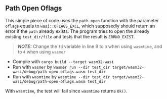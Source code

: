 ## Path Open Oflags

This simple piece of code uses the `path_open` function with the parameter `oflags` equals to `wasi::OFLAGS_EXCL`, which supposedly should return an error if the `path` already exists. The program tries to open the already existing `test_dir/file` and tests that the result is `ERRNO_EXIST`.

> **_NOTE:_** Change the `fd` variable in line 9 to `3` when using `wasmtime`, and to `4` when using `wasmer`

- Compile with `cargo build --target wasm32-wasi`
- Run with `wasmer` by `wasmer run --dir test_dir target/wasm32-wasi/debug/path-open-oflags.wasm test_dir`
- Run with `wasmtime` by `wasmtime --dir test_dir target/wasm32-wasi/debug/path-open-oflags.wasm test_dir`

With `wasmtime`, the test will fail since `wasmtime` returns `Ok()`. 

